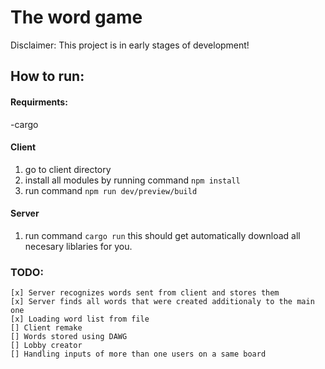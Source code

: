 # The word game

Disclaimer:
This project is in early stages of development!

## How to run:
#### Requirments:
-cargo
#### Client
1. go to client directory
2. install all modules by running command `npm install`
3. run command `npm run dev/preview/build`
#### Server
1. run command `cargo run` this should get automatically download all necesary liblaries for you.

### TODO:
    [x] Server recognizes words sent from client and stores them
    [x] Server finds all words that were created additionaly to the main one
    [x] Loading word list from file
    [] Client remake
    [] Words stored using DAWG
    [] Lobby creator
    [] Handling inputs of more than one users on a same board 
